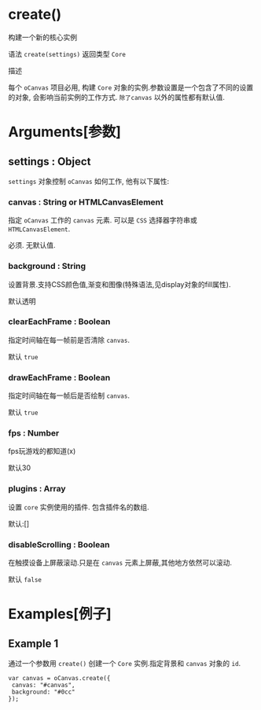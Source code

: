 # create()

构建一个新的核心实例

语法 `create(settings)` 返回类型 `Core`

描述

每个 `oCanvas` 项目必用, 构建 `Core` 对象的实例.参数设置是一个包含了不同的设置的对象, 会影响当前实例的工作方式. `除了canvas` 以外的属性都有默认值.

# Arguments[参数]

## settings : Object

`settings` 对象控制 `oCanvas` 如何工作, 他有以下属性:

### canvas : String or HTMLCanvasElement

指定 `oCanvas` 工作的 `canvas` 元素. 可以是 `CSS` 选择器字符串或 `HTMLCanvasElement`.

必须. 无默认值.

### background : String

设置背景.支持CSS颜色值,渐变和图像(特殊语法,见display对象的fill属性).

默认透明

### clearEachFrame : Boolean

指定时间轴在每一帧前是否清除 `canvas`.

默认 `true`

### drawEachFrame : Boolean

指定时间轴在每一帧后是否绘制 `canvas`.

默认 `true`

### fps : Number

fps玩游戏的都知道(x)

默认30

### plugins : Array

设置 `core` 实例使用的插件. 包含插件名的数组.

默认:[]

### disableScrolling : Boolean

在触摸设备上屏蔽滚动.只是在 `canvas` 元素上屏蔽,其他地方依然可以滚动.

默认 `false`

# Examples[例子]

## Example 1

通过一个参数用 `create()` 创建一个 `Core` 实例.指定背景和 `canvas` 对象的 `id`.

```
var canvas = oCanvas.create({
 canvas: "#canvas",
 background: "#0cc"
});
```
